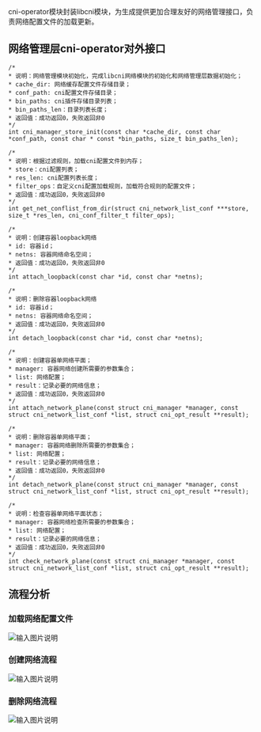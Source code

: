 cni-operator模块封装libcni模块，为生成提供更加合理友好的网络管理接口，负责网络配置文件的加载更新。

## 网络管理层cni-operator对外接口

```
/*
* 说明：网络管理模块初始化，完成libcni网络模块的初始化和网络管理层数据初始化；
* cache_dir: 网络缓存配置文件存储目录；
* conf_path: cni配置文件存储目录；
* bin_paths: cni插件存储目录列表；
* bin_paths_len：目录列表长度；
* 返回值：成功返回0，失败返回非0
*/
int cni_manager_store_init(const char *cache_dir, const char *conf_path, const char * const *bin_paths, size_t bin_paths_len);

/*
* 说明：根据过滤规则，加载cni配置文件到内存；
* store：cni配置列表；
* res_len: cni配置列表长度；
* filter_ops：自定义cni配置加载规则，加载符合规则的配置文件；
* 返回值：成功返回0，失败返回非0
*/
int get_net_conflist_from_dir(struct cni_network_list_conf ***store, size_t *res_len, cni_conf_filter_t filter_ops);

/*
* 说明：创建容器loopback网络
* id: 容器id；
* netns: 容器网络命名空间；
* 返回值：成功返回0，失败返回非0
*/
int attach_loopback(const char *id, const char *netns);

/*
* 说明：删除容器loopback网络
* id: 容器id；
* netns: 容器网络命名空间；
* 返回值：成功返回0，失败返回非0
*/
int detach_loopback(const char *id, const char *netns);

/*
* 说明：创建容器单网络平面；
* manager: 容器网络创建所需要的参数集合；
* list: 网络配置；
* result：记录必要的网络信息；
* 返回值：成功返回0，失败返回非0
*/
int attach_network_plane(const struct cni_manager *manager, const struct cni_network_list_conf *list, struct cni_opt_result **result);

/*
* 说明：删除容器单网络平面；
* manager: 容器网络删除所需要的参数集合；
* list: 网络配置；
* result：记录必要的网络信息；
* 返回值：成功返回0，失败返回非0
*/
int detach_network_plane(const struct cni_manager *manager, const struct cni_network_list_conf *list, struct cni_opt_result **result);

/*
* 说明：检查容器单网络平面状态；
* manager: 容器网络检查所需要的参数集合；
* list: 网络配置；
* result：记录必要的网络信息；
* 返回值：成功返回0，失败返回非0
*/
int check_network_plane(const struct cni_manager *manager, const struct cni_network_list_conf *list, struct cni_opt_result **result);
```

## 流程分析

### 加载网络配置文件

![输入图片说明](https://images.gitee.com/uploads/images/2021/0122/094638_d03ff180_5626156.png "屏幕截图.png")

### 创建网络流程

![输入图片说明](https://images.gitee.com/uploads/images/2021/0122/094708_ec1f2f75_5626156.png "屏幕截图.png")

### 删除网络流程

![输入图片说明](https://images.gitee.com/uploads/images/2021/0122/094727_20f3222d_5626156.png "屏幕截图.png")